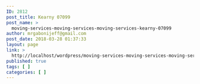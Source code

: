 ```yaml
---
ID: 2812
post_title: Kearny 07099
post_name: >
  moving-services-moving-services-moving-services-kearny-07099
author: mrgabonijeff@gmail.com
post_date: 2018-03-28 01:37:33
layout: page
link: >
  http://localhost/wordpress/moving-services-moving-services-moving-services-kearny-07099/
published: true
tags: [ ]
categories: [ ]
---
```

